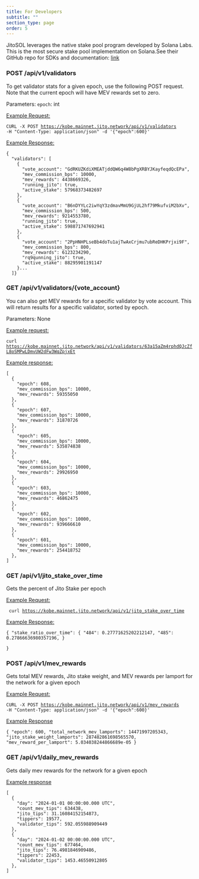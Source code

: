 ```yaml
---
title: For Developers
subtitle: ""
section_type: page
order: 5
---
```

JitoSOL leverages the native stake pool program developed by Solana Labs. This is the most secure stake pool implementation on Solana.See their GitHub repo for SDKs and documentation: [link](https://github.com/solana-labs/solana-program-library/tree/master/stake-pool)

### POST /api/v1/validators

To get validator stats for a given epoch, use the following POST request. Note that the current epoch will have MEV rewards set to zero.

Parameters: 
<code>epoch</code>: int

<u>Example Request: </u>

<code>CURL -X POST https://kobe.mainnet.jito.network/api/v1/validators  -H "Content-Type: application/json" -d '{"epoch":600}' </code>

<u>Example Response:</u>

<pre><code>{
  "validators": [
    {
      "vote_account": "GdRKUZKdiXMEATjddQW6q4W8bPgXRBYJKayfeqdQcEPa",
      "mev_commission_bps": 10000,
      "mev_rewards": 4438669326,
      "running_jito": true,
      "active_stake": 57968373482697
    },
    {
      "vote_account": "B6nDYYLc2iwYqY3zdmavMmU9GjUL2hf79MkufviM2bXv",
      "mev_commission_bps": 500,
      "mev_rewards": 9214553780,
      "running_jito": true,
      "active_stake": 598871747692941
    },
    {
      "vote_account": "2PpHNHPLseBb4doTu1ajTwAxCrjmu7ubReDHKPrjxi9F",
      "mev_commission_bps": 800,
      "mev_rewards": 6123234290,
      "rq9qunning_jito": true,
      "active_stake": 88295901191147
    }...
  ]}</code></pre>

### GET /api/v1/validators/{vote_account}

You can also get MEV rewards for a specific validator by vote account. This will return results for a specific validator, sorted by epoch.

Parameters: None 

<u>Example request:</u>

<code>curl https://kobe.mainnet.jito.network/api/v1/validators/63a15aZm4rphdQJcZfL8oSMPwLDmvUW2dFw3WqZpjxEt</code>

<u>Example response:</u>

<pre><code>[
  {
    "epoch": 608,
    "mev_commission_bps": 10000,
    "mev_rewards": 59355050
  },
  {
    "epoch": 607,
    "mev_commission_bps": 10000,
    "mev_rewards": 31870726
  },
  {
    "epoch": 605,
    "mev_commission_bps": 10000,
    "mev_rewards": 535874838
  },
  {
    "epoch": 604,
    "mev_commission_bps": 10000,
    "mev_rewards": 29926950
  },
  {
    "epoch": 603,
    "mev_commission_bps": 10000,
    "mev_rewards": 46862475
  },
  {
    "epoch": 602,
    "mev_commission_bps": 10000,
    "mev_rewards": 939666610
  },
  {
    "epoch": 601,
    "mev_commission_bps": 10000,
    "mev_rewards": 254418752
  },
]</code></pre>

### GET /api/v1/jito_stake_over_time

Gets the percent of Jito Stake per epoch

<u>Example Request: </u>

<code> curl https://kobe.mainnet.jito.network/api/v1/jito_stake_over_time</code>

<u>Example Response: </u>

<code>{
  "stake_ratio_over_time": {
    "484": 0.27771625202212147,
    "485": 0.27866636980357196,
   }	
}</code>

### POST /api/v1/mev_rewards

Gets total MEV rewards, Jito stake weight, and MEV rewards per lamport for the network for a given epoch 

<u>Example Request: </u>

<code>CURL -X POST https://kobe.mainnet.jito.network/api/v1/mev_rewards  -H "Content-Type: application/json" -d '{"epoch":600}'</code>

<u>Example Response </u>

<code>{
  "epoch": 600,
  "total_network_mev_lamports": 14471997205343,
  "jito_stake_weight_lamports": 287482861698565570,
  "mev_reward_per_lamport": 5.034038244866689e-05
}</code>

### GET /api/v1/daily_mev_rewards

Gets daily mev rewards for the network for a given epoch

<u>Example response</u>

<pre><code>[
  {
    "day": "2024-01-01 00:00:00.000 UTC",
    "count_mev_tips": 634438,
    "jito_tips": 31.16084152154873,
    "tippers": 19577,
    "validator_tips": 592.055988909449
  },
  {
    "day": "2024-01-02 00:00:00.000 UTC",
    "count_mev_tips": 677464,
    "jito_tips": 76.4981846909486,
    "tippers": 22453,
    "validator_tips": 1453.46550912805
  },
]</code></pre>
